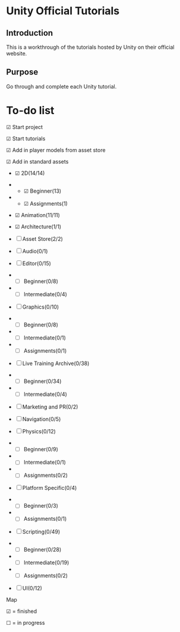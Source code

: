Unity Official Tutorials
====

Introduction
-----------

This is a workthrough of the tutorials hosted by Unity on their official website.


Purpose
-------

Go through and complete each Unity tutorial.

To-do list
==========

&#x2611; Start project

&#x2611; Start tutorials

&#x2611; Add in player models from asset store

&#x2611; Add in standard assets

- &#x2611; 2D(14/14)

- - &#x2611; Beginner(13)

- - &#x2611; Assignments(1)

- &#x2611; Animation(11/11)

- &#x2611; Architecture(1/1)

- &#9744; Asset Store(2/2)

- &#9744; Audio(0/1)

- &#9744; Editor(0/15)

- - &#9744; Beginner(0/8)

- - &#9744; Intermediate(0/4)
 
- &#9744; Graphics(0/10)

- - &#9744; Beginner(0/8)

- - &#9744; Intermediate(0/1)

- - &#9744; Assignments(0/1)
 
- &#9744; Live Training Archive(0/38)

- - &#9744; Beginner(0/34)

- - &#9744; Intermediate(0/4)

- &#9744; Marketing and PR(0/2)

- &#9744; Navigation(0/5)
 
- &#9744; Physics(0/12)

- - &#9744; Beginner(0/9)

- - &#9744; Intermediate(0/1)

- - &#9744; Assignments(0/2)

- &#9744; Platform Specific(0/4)

- - &#9744; Beginner(0/3)

- - &#9744; Assignments(0/1)
 
- &#9744; Scripting(0/49)

- - &#9744; Beginner(0/28)

- - &#9744; Intermediate(0/19)

- - &#9744; Assignments(0/2)

- &#9744; UI(0/12)
 



Map

&#x2611; = finished

&#9744; = in progress
